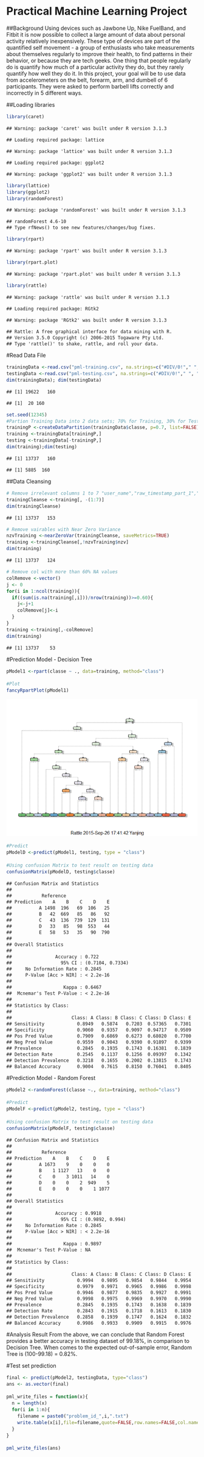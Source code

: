 # Practical Machine Learning Project
##Background
Using devices such as Jawbone Up, Nike FuelBand, and Fitbit it is now possible to collect a large amount of data about personal activity relatively inexpensively. These type of devices are part of the quantified self movement - a group of enthusiasts who take measurements about themselves regularly to improve their health, to find patterns in their behavior, or because they are tech geeks. One thing that people regularly do is quantify how much of a particular activity they do, but they rarely quantify how well they do it. In this project, your goal will be to use data from accelerometers on the belt, forearm, arm, and dumbell of 6 participants. They were asked to perform barbell lifts correctly and incorrectly in 5 different ways. 


##Loading libraries

```r
library(caret)
```

```
## Warning: package 'caret' was built under R version 3.1.3
```

```
## Loading required package: lattice
```

```
## Warning: package 'lattice' was built under R version 3.1.3
```

```
## Loading required package: ggplot2
```

```
## Warning: package 'ggplot2' was built under R version 3.1.3
```

```r
library(lattice)
library(ggplot2)
library(randomForest)
```

```
## Warning: package 'randomForest' was built under R version 3.1.3
```

```
## randomForest 4.6-10
## Type rfNews() to see new features/changes/bug fixes.
```

```r
library(rpart)
```

```
## Warning: package 'rpart' was built under R version 3.1.3
```

```r
library(rpart.plot)
```

```
## Warning: package 'rpart.plot' was built under R version 3.1.3
```

```r
library(rattle)
```

```
## Warning: package 'rattle' was built under R version 3.1.3
```

```
## Loading required package: RGtk2
```

```
## Warning: package 'RGtk2' was built under R version 3.1.3
```

```
## Rattle: A free graphical interface for data mining with R.
## Version 3.5.0 Copyright (c) 2006-2015 Togaware Pty Ltd.
## Type 'rattle()' to shake, rattle, and roll your data.
```

#Read Data File

```r
trainingData <-read.csv("pml-training.csv", na.strings=c("#DIV/0!"," ", "", "NA", "NAs", "NULL"))
testingData <-read.csv("pml-testing.csv", na.strings=c("#DIV/0!"," ", "", "NA", "NAs", "NULL"))
dim(trainingData); dim(testingData)
```

```
## [1] 19622   160
```

```
## [1]  20 160
```

```r
set.seed(12345)
#Partion Training Data into 2 data sets; 70% for Training, 30% for Testing:
trainingP <-createDataPartition(trainingData$classe, p=0.7, list=FALSE)
training <-trainingData[trainingP,]
testing <-trainingData[-trainingP,]
dim(training);dim(testing)
```

```
## [1] 13737   160
```

```
## [1] 5885  160
```
##Data Cleansing

```r
# Remove irrelevant columns 1 to 7 "user_name","raw_timestamp_part_1","raw_timestamp_part_2","cvtd_timestamp","new_window","num_window",
trainingCleanse <-training[, -(1:7)]
dim(trainingCleanse)
```

```
## [1] 13737   153
```

```r
# Remove vairables with Near Zero Variance
nzvTraining <-nearZeroVar(trainingCleanse, saveMetrics=TRUE)
training <-trainingCleanse[,!nzvTraining$nzv]
dim(training)
```

```
## [1] 13737   124
```

```r
# Remove col with more than 60% NA values
colRemove <-vector()
j <- 0
for(i in 1:ncol(training)){
  if((sum(is.na(training[,i]))/nrow(training))>=0.60){
    j<-j+1
    colRemove[j]<-i
  }
}
training <-training[,-colRemove]
dim(training)
```

```
## [1] 13737    53
```
#Prediction Model - Decision Tree

```r
pModel1 <-rpart(classe ~ ., data=training, method="class")

#Plot
fancyRpartPlot(pModel1)
```

![](courseproject_files/figure-html/unnamed-chunk-4-1.png) 

```r
#Predict
pModelD <-predict(pModel1, testing, type = "class") 

#Using confusion Matrix to test result on testing data 
confusionMatrix(pModelD, testing$classe)           
```

```
## Confusion Matrix and Statistics
## 
##           Reference
## Prediction    A    B    C    D    E
##          A 1498  196   69  106   25
##          B   42  669   85   86   92
##          C   43  136  739  129  131
##          D   33   85   98  553   44
##          E   58   53   35   90  790
## 
## Overall Statistics
##                                           
##                Accuracy : 0.722           
##                  95% CI : (0.7104, 0.7334)
##     No Information Rate : 0.2845          
##     P-Value [Acc > NIR] : < 2.2e-16       
##                                           
##                   Kappa : 0.6467          
##  Mcnemar's Test P-Value : < 2.2e-16       
## 
## Statistics by Class:
## 
##                      Class: A Class: B Class: C Class: D Class: E
## Sensitivity            0.8949   0.5874   0.7203  0.57365   0.7301
## Specificity            0.9060   0.9357   0.9097  0.94717   0.9509
## Pos Pred Value         0.7909   0.6869   0.6273  0.68020   0.7700
## Neg Pred Value         0.9559   0.9043   0.9390  0.91897   0.9399
## Prevalence             0.2845   0.1935   0.1743  0.16381   0.1839
## Detection Rate         0.2545   0.1137   0.1256  0.09397   0.1342
## Detection Prevalence   0.3218   0.1655   0.2002  0.13815   0.1743
## Balanced Accuracy      0.9004   0.7615   0.8150  0.76041   0.8405
```
#Prediction Model - Random Forest

```r
pModel2 <-randomForest(classe ~., data=training, method="class")

#Predict
pModelF <-predict(pModel2, testing, type = "class")

#Using confusion Matrix to test result on testing data 
confusionMatrix(pModelF, testing$classe)
```

```
## Confusion Matrix and Statistics
## 
##           Reference
## Prediction    A    B    C    D    E
##          A 1673    9    0    0    0
##          B    1 1127   13    0    0
##          C    0    3 1011   14    0
##          D    0    0    2  949    5
##          E    0    0    0    1 1077
## 
## Overall Statistics
##                                          
##                Accuracy : 0.9918         
##                  95% CI : (0.9892, 0.994)
##     No Information Rate : 0.2845         
##     P-Value [Acc > NIR] : < 2.2e-16      
##                                          
##                   Kappa : 0.9897         
##  Mcnemar's Test P-Value : NA             
## 
## Statistics by Class:
## 
##                      Class: A Class: B Class: C Class: D Class: E
## Sensitivity            0.9994   0.9895   0.9854   0.9844   0.9954
## Specificity            0.9979   0.9971   0.9965   0.9986   0.9998
## Pos Pred Value         0.9946   0.9877   0.9835   0.9927   0.9991
## Neg Pred Value         0.9998   0.9975   0.9969   0.9970   0.9990
## Prevalence             0.2845   0.1935   0.1743   0.1638   0.1839
## Detection Rate         0.2843   0.1915   0.1718   0.1613   0.1830
## Detection Prevalence   0.2858   0.1939   0.1747   0.1624   0.1832
## Balanced Accuracy      0.9986   0.9933   0.9909   0.9915   0.9976
```

#Analysis Result
From the above, we can conclude that Random Forest provides a better accuracy in testing dataset of 99.18%, in comparison to Decision Tree. When comes to the expected out-of-sample error, Random Tree is (100-99.18) = 0.82%.


#Test set prediction

```r
final <- predict(pModel2, testingData, type="class")
ans <- as.vector(final)

pml_write_files = function(x){
  n = length(x)
  for(i in 1:n){
    filename = paste0("problem_id_",i,".txt")
    write.table(x[i],file=filename,quote=FALSE,row.names=FALSE,col.names=FALSE)
  }
}

pml_write_files(ans)
```
